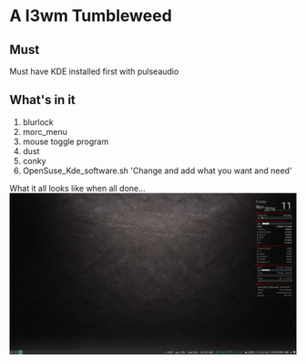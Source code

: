 # A I3wm Tumbleweed
## Must
Must have KDE installed first with pulseaudio

## What's in it
1. blurlock
2. morc_menu
3. mouse toggle program
4. dust
5. conky
6. OpenSuse_Kde_software.sh 'Change and add what you want and need'

What it all looks like when all done...
![Tumbleweed pic](Sht1.png)
